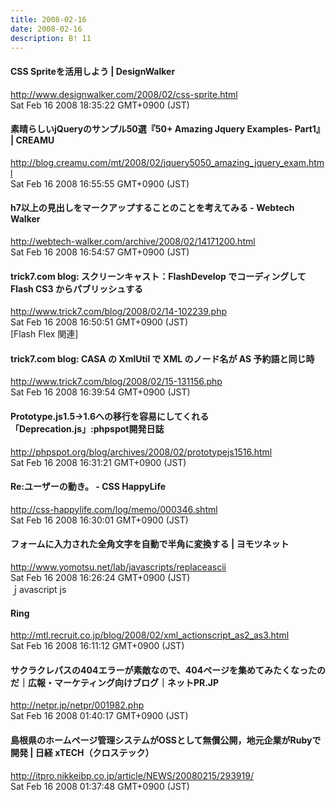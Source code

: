 ```yaml
---
title: 2008-02-16
date: 2008-02-16
description: B! 11
---
```


#### CSS Spriteを活用しよう | DesignWalker
http://www.designwalker.com/2008/02/css-sprite.html<br>
Sat Feb 16 2008 18:35:22 GMT+0900 (JST)<br>


#### 素晴らしいjQueryのサンプル50選『50+ Amazing Jquery Examples- Part1』 | CREAMU
http://blog.creamu.com/mt/2008/02/jquery5050_amazing_jquery_exam.html<br>
Sat Feb 16 2008 16:55:55 GMT+0900 (JST)<br>


####   h7以上の見出しをマークアップすることのことを考えてみる - Webtech Walker
http://webtech-walker.com/archive/2008/02/14171200.html<br>
Sat Feb 16 2008 16:54:57 GMT+0900 (JST)<br>


#### trick7.com blog: スクリーンキャスト：FlashDevelop でコーディングして Flash CS3 からパブリッシュする
http://www.trick7.com/blog/2008/02/14-102239.php<br>
Sat Feb 16 2008 16:50:51 GMT+0900 (JST)<br>
[Flash Flex 関連]


#### trick7.com blog: CASA の XmlUtil で XML のノード名が AS 予約語と同じ時
http://www.trick7.com/blog/2008/02/15-131156.php<br>
Sat Feb 16 2008 16:39:54 GMT+0900 (JST)<br>


#### Prototype.js1.5→1.6への移行を容易にしてくれる「Deprecation.js」:phpspot開発日誌
http://phpspot.org/blog/archives/2008/02/prototypejs1516.html<br>
Sat Feb 16 2008 16:31:21 GMT+0900 (JST)<br>


#### Re:ユーザーの動き。 - CSS HappyLife
http://css-happylife.com/log/memo/000346.shtml<br>
Sat Feb 16 2008 16:30:01 GMT+0900 (JST)<br>


####   フォームに入力された全角文字を自動で半角に変換する | ヨモツネット
http://www.yomotsu.net/lab/javascripts/replaceascii<br>
Sat Feb 16 2008 16:26:24 GMT+0900 (JST)<br>
ｊavascript js


#### Ring
http://mtl.recruit.co.jp/blog/2008/02/xml_actionscript_as2_as3.html<br>
Sat Feb 16 2008 16:11:12 GMT+0900 (JST)<br>


#### サクラクレパスの404エラーが素敵なので、404ページを集めてみたくなったのだ｜広報・マーケティング向けブログ｜ネットPR.JP
http://netpr.jp/netpr/001982.php<br>
Sat Feb 16 2008 01:40:17 GMT+0900 (JST)<br>


#### 島根県のホームページ管理システムがOSSとして無償公開，地元企業がRubyで開発 | 日経 xTECH（クロステック）
http://itpro.nikkeibp.co.jp/article/NEWS/20080215/293919/<br>
Sat Feb 16 2008 01:37:48 GMT+0900 (JST)<br>



